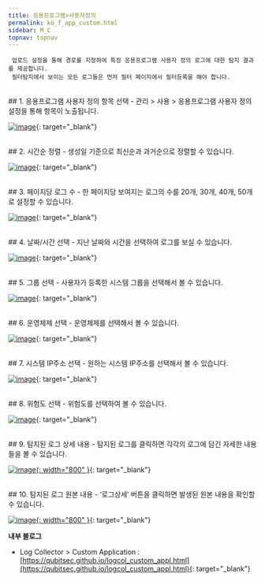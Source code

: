 ```yaml
---
title: 응용프로그램>사용자정의
permalink: ko_f_app_custom.html
sidebar: M_C
topnav: topnav
---
```


     업로드 설정을 통해 경로를 지정하여 특정 응용프로그램 사용자 정의 로그에 대한 탐지 결과를 제공합니다.
     필터탐지에서 보이는 모든 로그들은 먼저 필터 페이지에서 필터등록을 해야 합니다.

<br />
## 1. 응용프로그램 사용자 정의 항목 선택
- 관리 > 사용 > 응용프로그램 사용자 정의 설정을 통해 항목이 노출됩니다.

[![image](/docs/images/Manual/common/filter/custom/1.png)](/docs/images/Manual/common/filter/custom/1.png){: target="_blank"}
 
<br />
## 2. 시간순 정렬
- 생성일 기준으로 최신순과 과거순으로 정렬할 수 있습니다.

 [![image](/docs/images/Manual/common/filter/custom/2.png)](/docs/images/Manual/common/filter/custom/2.png){: target="_blank"}

<br />
## 3. 페이지당 로그 수
- 한 페이지당 보여지는 로그의 수를 20개, 30개, 40개, 50개로 설정할 수 있습니다.

[![image](/docs/images/Manual/common/filter/custom/3.png)](/docs/images/Manual/common/filter/custom/3.png){: target="_blank"}
 
<br />
## 4. 날짜/시간 선택
- 지난 날짜와 시간을 선택하여 로그를 보실 수 있습니다.

[![image](/docs/images/Manual/common/filter/custom/4.png)](/docs/images/Manual/common/filter/custom/4.png){: target="_blank"}
 
<br />
## 5. 그룹 선택
- 사용자가 등록한 시스템 그룹을 선택해서 볼 수 있습니다.

[![image](/docs/images/Manual/common/filter/custom/5.png)](/docs/images/Manual/common/filter/custom/5.png){: target="_blank"}
 
<br />
## 6. 운영체제 선택
- 운영체제를 선택해서 볼 수 있습니다.

[![image](/docs/images/Manual/common/filter/custom/6.png)](/docs/images/Manual/common/filter/custom/6.png){: target="_blank"}
 
<br />
## 7. 시스템 IP주소 선택
- 원하는 시스템 IP주소를 선택해서 볼 수 있습니다.

[![image](/docs/images/Manual/common/filter/custom/7.png)](/docs/images/Manual/common/filter/custom/7.png){: target="_blank"}
 
<br />
## 8. 위험도 선택
- 위험도를 선택하여 볼 수 있습니다.

[![image](/docs/images/Manual/common/filter/custom/8.png)](/docs/images/Manual/common/filter/custom/8.png){: target="_blank"}
 
<br />
## 9. 탐지된 로그 상세 내용
- 탐지된 로그를 클릭하면 각각의 로그에 담긴 자세한 내용들을 볼 수 있습니다.

[![image](/docs/images/Manual/common/filter/custom/9.png){: width="800" }](/docs/images/Manual/common/filter/custom/9.png){: target="_blank"}
 
<br />
## 10. 탐지된 로그 원본 내용
- ‘로그상세’ 버튼을 클릭하면 발생된 원본 내용을 확인할 수 있습니다.

[![image](/docs/images/Manual/common/filter/custom/10.png){: width="800" }](/docs/images/Manual/common/filter/custom/10.png){: target="_blank"}

 **내부 블로그**
- Log Collector > Custom Application : [https://qubitsec.github.io/logcol_custom_appl.html](https://qubitsec.github.io/logcol_custom_appl.html){: target="_blank"}